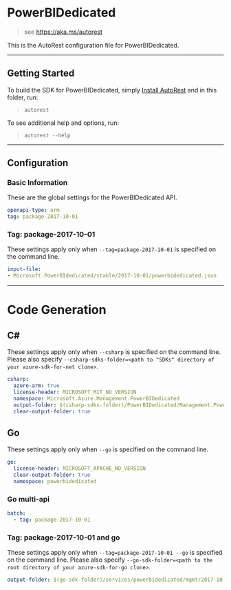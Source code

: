 # PowerBIDedicated
    
> see https://aka.ms/autorest

This is the AutoRest configuration file for PowerBIDedicated.



---
## Getting Started 
To build the SDK for PowerBIDedicated, simply [Install AutoRest](https://aka.ms/autorest/install) and in this folder, run:

> `autorest`

To see additional help and options, run:

> `autorest --help`
---

## Configuration



### Basic Information 
These are the global settings for the PowerBIDedicated API.

``` yaml
openapi-type: arm
tag: package-2017-10-01
```


### Tag: package-2017-10-01

These settings apply only when `--tag=package-2017-10-01` is specified on the command line.

``` yaml $(tag) == 'package-2017-10-01'
input-file:
- Microsoft.PowerBIdedicated/stable/2017-10-01/powerbidedicated.json
```

---
# Code Generation

## C# 

These settings apply only when `--csharp` is specified on the command line.
Please also specify `--csharp-sdks-folder=<path to "SDKs" directory of your azure-sdk-for-net clone>`.

``` yaml $(csharp)
csharp:
  azure-arm: true
  license-header: MICROSOFT_MIT_NO_VERSION
  namespace: Microsoft.Azure.Management.PowerBIDedicated
  output-folder: $(csharp-sdks-folder)/PowerBIDedicated/Management.PowerBIDedicated/Generated
  clear-output-folder: true
```

## Go

These settings apply only when `--go` is specified on the command line.

``` yaml $(go)
go:
  license-header: MICROSOFT_APACHE_NO_VERSION
  clear-output-folder: true
  namespace: powerbidedicated
```

### Go multi-api

``` yaml $(go) && $(multiapi)
batch:
  - tag: package-2017-10-01
```

### Tag: package-2017-10-01 and go

These settings apply only when `--tag=package-2017-10-01 --go` is specified on the command line.
Please also specify `--go-sdk-folder=<path to the root directory of your azure-sdk-for-go clone>`.

``` yaml $(tag)=='package-2017-10-01' && $(go)
output-folder: $(go-sdk-folder)/services/powerbidedicated/mgmt/2017-10-01/powerbidedicated
```
